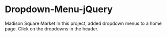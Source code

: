 # Dropdown-Menu-jQuery
Madison Square Market In this project, added dropdown menus to a home page. Click on the dropdowns in the header.
